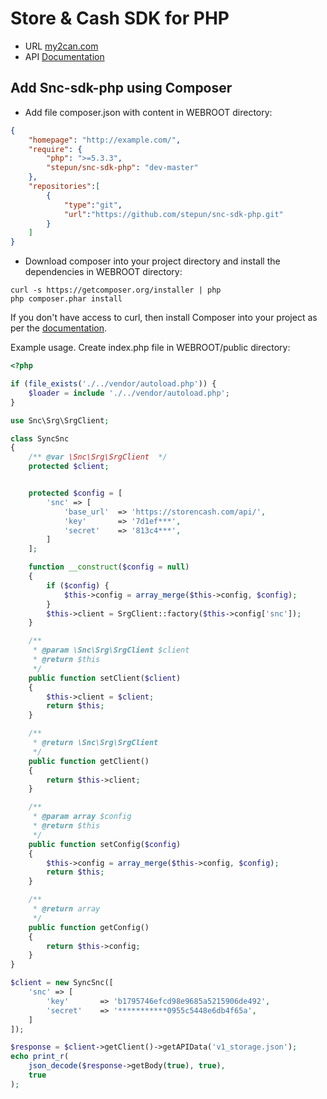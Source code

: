 # Store & Cash SDK for PHP
* URL [my2can.com](https://my2can.com)
* API [Documentation](https://gist.github.com/stepun/8c09fa528356c4de8fb8)

## Add Snc-sdk-php using Composer
* Add file composer.json with content in WEBROOT directory:
```JSON
{
    "homepage": "http://example.com/",
    "require": {
        "php": ">=5.3.3",
        "stepun/snc-sdk-php": "dev-master"
    },
    "repositories":[
        {
            "type":"git",
            "url":"https://github.com/stepun/snc-sdk-php.git"
        }
    ]
}
```
* Download composer into your project directory and install the dependencies in WEBROOT directory:
```
curl -s https://getcomposer.org/installer | php
php composer.phar install
```
If you don't have access to curl, then install Composer into your project as per the [documentation](https://getcomposer.org/doc/00-intro.md).

Example usage. Create index.php file in WEBROOT/public directory:
```PHP
<?php

if (file_exists('./../vendor/autoload.php')) {
    $loader = include './../vendor/autoload.php';
}

use Snc\Srg\SrgClient;

class SyncSnc
{
    /** @var \Snc\Srg\SrgClient  */
    protected $client;


    protected $config = [
        'snc' => [
            'base_url'  => 'https://storencash.com/api/',
            'key'       => '7d1ef***',
            'secret'    => '813c4***',
        ]
    ];

    function __construct($config = null)
    {
        if ($config) {
            $this->config = array_merge($this->config, $config);
        }
        $this->client = SrgClient::factory($this->config['snc']);
    }

    /**
     * @param \Snc\Srg\SrgClient $client
     * @return $this
     */
    public function setClient($client)
    {
        $this->client = $client;
        return $this;
    }

    /**
     * @return \Snc\Srg\SrgClient
     */
    public function getClient()
    {
        return $this->client;
    }

    /**
     * @param array $config
     * @return $this
     */
    public function setConfig($config)
    {
        $this->config = array_merge($this->config, $config);
        return $this;
    }

    /**
     * @return array
     */
    public function getConfig()
    {
        return $this->config;
    }
}

$client = new SyncSnc([
    'snc' => [
        'key'       => 'b1795746efcd98e9685a5215906de492',
        'secret'    => '***********0955c5448e6db4f65a',
    ]
]);

$response = $client->getClient()->getAPIData('v1_storage.json');
echo print_r(
    json_decode($response->getBody(true), true), 
    true
);
```

